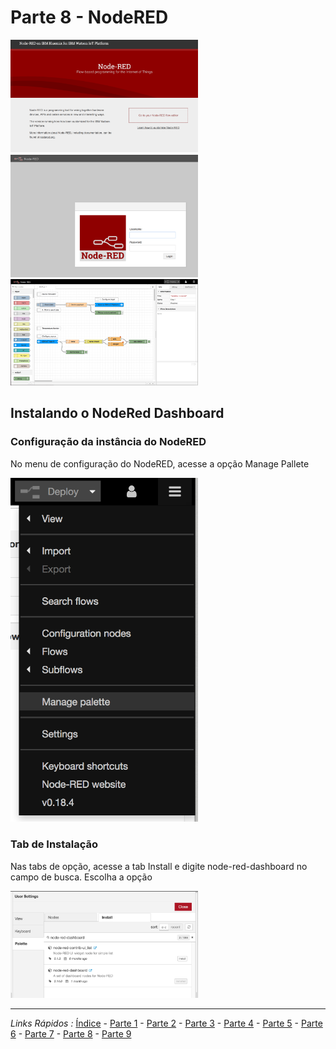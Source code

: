 # Parte 8 - NodeRED

<img src="https://github.com/cesariojr/iotmeetup/blob/master/content/nodered01.png" width="300">

<img src="https://github.com/cesariojr/iotmeetup/blob/master/content/nodered02.png" width="300">

<img src="https://github.com/cesariojr/iotmeetup/blob/master/content/nodered03.png" width="300">

## Instalando o NodeRed Dashboard

### Configuração da instância do NodeRED

No menu de configuração do NodeRED, acesse a opção Manage Pallete

<img src="https://github.com/cesariojr/iotmeetup/blob/master/content/nodered04.png" width="300">

### Tab de Instalação

Nas tabs de opção, acesse a tab Install e digite node-red-dashboard no campo de busca. Escolha a opção

<img src="https://github.com/cesariojr/iotmeetup/blob/master/content/nodered05.png" width="300">

***
*Links Rápidos :*
[Índice](https://github.com/cesariojr/iotmeetup/) - [Parte 1](/content/intro.md) - [Parte 2](/content/prereq.md) - [Parte 3](/content/access.md) - [Parte 4](/content/boilerplate.md) - [Parte 5](/content/platform.md) - [Parte 6](/content/device.md) - [Parte 7](/content/view.md) - [Parte 8](/content/nodered.md) - [Parte 9](/content/next.md)
